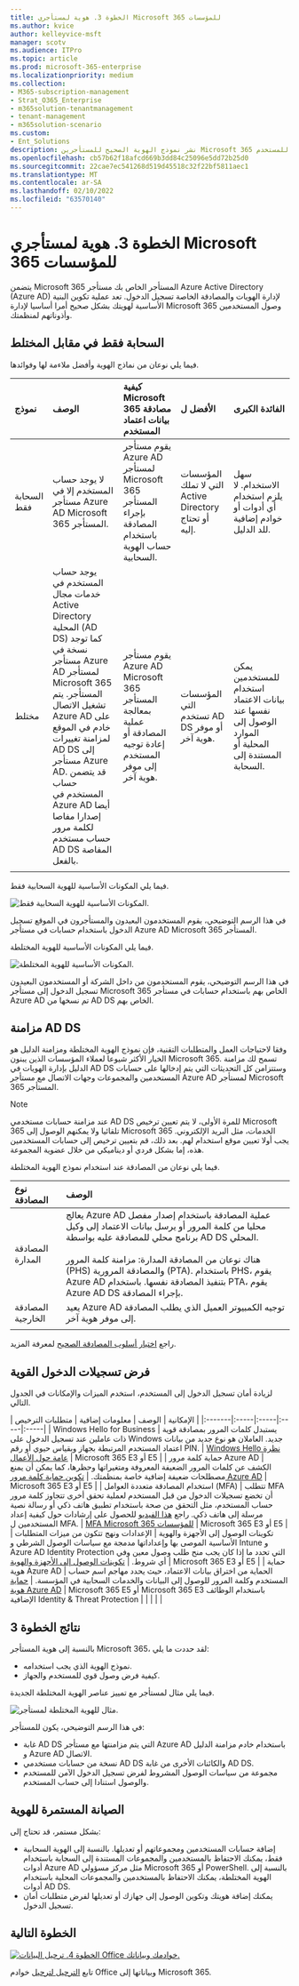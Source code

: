 ```yaml
---
title: الخطوة 3. هوية لمستأجري Microsoft 365 للمؤسسات
ms.author: kvice
author: kelleyvice-msft
manager: scotv
ms.audience: ITPro
ms.topic: article
ms.prod: microsoft-365-enterprise
ms.localizationpriority: medium
ms.collection:
- M365-subscription-management
- Strat_O365_Enterprise
- m365solution-tenantmanagement
- tenant-management
- m365solution-scenario
ms.custom:
- Ent_Solutions
description: نشر نموذج الهوية الصحيح للمستأجرين Microsoft 365 وفرض تسجيلات الدخول القوية للمستخدم.
ms.openlocfilehash: cb57b62f18afcd669b3dd84c25096e5dd72b25d0
ms.sourcegitcommit: 22cae7ec541268d519d45518c32f22bf5811aec1
ms.translationtype: MT
ms.contentlocale: ar-SA
ms.lasthandoff: 02/10/2022
ms.locfileid: "63570140"
---
```

# <a name="step-3-identity-for-your-microsoft-365-for-enterprise-tenants"></a>الخطوة 3. هوية لمستأجري Microsoft 365 للمؤسسات

يتضمن Microsoft 365 المستأجر الخاص بك مستأجر Azure Active Directory (Azure AD) لإدارة الهويات والمصادقة الخاصة تسجيل الدخول. تعد عملية تكوين البنية الأساسية لهويتك بشكل صحيح أمرا أساسيا لإدارة Microsoft 365 وصول المستخدمين وأذوناتهم لمنظمتك.

## <a name="cloud-only-vs-hybrid"></a>السحابة فقط في مقابل المختلط

فيما يلي نوعان من نماذج الهوية وأفضل ملاءمة لها وفوائدها.


| نموذج | الوصف | كيفية Microsoft 365 مصادقة بيانات اعتماد المستخدم | الأفضل ل | الفائدة الكبرى |
|:-------|:-----|:-----|:-----|:-----|
| السحابة فقط | لا يوجد حساب المستخدم إلا في مستأجر Azure AD Microsoft 365 المستأجر. | يقوم مستأجر Azure AD لمستأجر Microsoft 365 المستأجر بإجراء المصادقة باستخدام حساب الهوية السحابية. | المؤسسات التي لا تملك Active Directory أو تحتاج إليه. | سهل الاستخدام. لا يلزم استخدام أي أدوات أو خوادم إضافية للد الدليل. |
| مختلط |  يوجد حساب المستخدم في خدمات مجال Active Directory المحلية (AD DS) كما توجد نسخة في مستأجر Azure AD لمستأجر Microsoft 365 المستأجر. يتم تشغيل الاتصال Azure AD على خادم في الموقع لمزامنة تغييرات AD DS إلى مستأجر Azure AD. قد يتضمن حساب المستخدم في Azure AD أيضا إصدارا مفاصا لكلمة مرور حساب مستخدم AD DS المفاصة بالفعل. | يقوم مستأجر Azure AD Microsoft 365 المستأجر بمعالجة عملية المصادقة أو إعادة توجيه المستخدم إلى موفر هوية آخر. | المؤسسات التي تستخدم AD DS أو موفر هوية آخر. | يمكن للمستخدمين استخدام بيانات الاعتماد نفسها عند الوصول إلى الموارد المحلية أو المستندة إلى السحابة. |
||||||

فيما يلي المكونات الأساسية للهوية السحابية فقط.

![المكونات الأساسية للهوية السحابية فقط.](../media/about-microsoft-365-identity/cloud-only-identity.png)

في هذا الرسم التوضيحي، يقوم المستخدمون البعيدون والمستأجرون في الموقع تسجيل الدخول باستخدام حسابات في مستأجر Azure AD Microsoft 365 المستأجر.

فيما يلي المكونات الأساسية للهوية المختلطة.

![المكونات الأساسية للهوية المختلطة.](../media/about-microsoft-365-identity/hybrid-identity.png)

في هذا الرسم التوضيحي، يقوم المستخدمون من داخل الشركة أو المستخدمون البعيدون تسجيل الدخول إلى مستأجر Microsoft 365 الخاص بهم باستخدام حسابات في مستأجر Azure AD تم نسخها من AD DS الخاص بهم.

## <a name="synchronizing-your-on-premises-ad-ds"></a>مزامنة AD DS

وفقا لاحتياجات العمل والمتطلبات التقنية، فإن نموذج الهوية المختلطة ومزامنة الدليل هو الخيار الأكثر شيوعا لعملاء المؤسسات الذين يبنون Microsoft 365. تسمح لك مزامنة الدليل بإدارة الهويات في AD DS وستتزامن كل التحديثات التي يتم إدخالها على حسابات المستخدمين والمجموعات وجهات الاتصال مع مستأجر Azure AD لمستأجر Microsoft 365 المستأجر.

> [!NOTE]
> عند مزامنة حسابات مستخدمي AD DS للمرة الأولى، لا يتم تعيين ترخيص Microsoft 365 تلقائيا ولا يمكنهم الوصول إلى Microsoft 365 الخدمات، مثل البريد الإلكتروني. يجب أولا تعيين موقع استخدام لهم. بعد ذلك، قم بتعيين ترخيص إلى حسابات المستخدمين هذه، إما بشكل فردي أو ديناميكي من خلال عضوية المجموعة.

فيما يلي نوعان من المصادقة عند استخدام نموذج الهوية المختلطة.

| نوع المصادقة | الوصف |
|:-------|:-----|
| المصادقة المدارة | يعالج Azure AD عملية المصادقة باستخدام إصدار مفصل محليا من كلمة المرور أو يرسل بيانات الاعتماد إلى وكيل برنامج محلي للمصادقة عليه بواسطة AD DS المحلي. <br> <br>  هناك نوعان من المصادقة المدارة: مزامنة كلمة المرور (PHS) والمصادقة المرورية (PTA). باستخدام PHS، يقوم Azure AD بتنفيذ المصادقة نفسها. باستخدام PTA، يقوم Azure AD DS بإجراء المصادقة. |
| المصادقة الخارجية | يعيد Azure AD توجيه الكمبيوتر العميل الذي يطلب المصادقة إلى موفر هوية آخر. |
|  |  |

راجع [اختيار أسلوب المصادقة الصحيح](/azure/active-directory/hybrid/choose-ad-authn) لمعرفة المزيد.

## <a name="enforcing-strong-sign-ins"></a>فرض تسجيلات الدخول القوية

لزيادة أمان تسجيل الدخول إلى المستخدم، استخدم الميزات والإمكانات في الجدول التالي.

| الإمكانية | الوصف | معلومات إضافية | متطلبات الترخيص |
|:-------|:-----|:-----|:-----|:-----|
| Windows Hello for Business | يستبدل كلمات المرور بمصادقة قوية ذات عاملين عند تسجيل الدخول على Windows جديد. العاملان هو نوع جديد من بيانات اعتماد المستخدم المرتبطة بجهاز وبقياس حيوي أو رقم PIN. | [Windows Hello نظرة عامة حول الأعمال](/windows/security/identity-protection/hello-for-business/hello-overview) | Microsoft 365 E3 أو E5 |
| حماية كلمة مرور Azure AD | الكشف عن كلمات المرور الضعيفة المعروفة ومتغيراتها وحظرها، كما يمكن أن يمنع مصطلحات ضعيفة إضافية خاصة بمنظمتك. | [تكوين حماية كلمة مرور Azure AD](/azure/active-directory/authentication/concept-password-ban-bad) | Microsoft 365 E3 أو E5 |
| استخدام المصادقة متعددة العوامل (MFA) | تتطلب MFA أن تخضع تسجيلات الدخول من قبل المستخدم لعملية تحقق أخرى تتجاوز كلمة مرور حساب المستخدم، مثل التحقق من صحة باستخدام تطبيق هاتف ذكي أو رسالة نصية مرسلة إلى هاتف ذكي. راجع [هذا الفيديو](https://support.microsoft.com/office/set-up-multi-factor-authentication-in-microsoft-365-business-a32541df-079c-420d-9395-9d59354f7225) للحصول على إرشادات حول كيفية إعداد المستخدمين ل MFA. | [MFA Microsoft 365 للمؤسسات](../enterprise/microsoft-365-secure-sign-in.md#mfa) | Microsoft 365 E3 أو E5 |
| تكوينات الوصول إلى الأجهزة والهوية | الإعدادات ونهج تتكون من ميزات المتطلبات الأساسية الموصى بها وإعداداتها مدمجة مع سياسات الوصول الشرطي و Intune و Azure AD Identity Protection التي تحدد ما إذا كان يجب منح طلب وصول معين وفي أي شروط.  | [تكوينات الوصول إلى الأجهزة والهوية](../security/office-365-security/microsoft-365-policies-configurations.md) | Microsoft 365 E3 أو E5 |
| حماية هوية Azure AD | الحماية من اختراق بيانات الاعتماد، حيث يحدد مهاجم اسم حساب المستخدم وكلمة المرور للوصول إلى البيانات والخدمات السحابية في المؤسسة. | [حماية هوية Azure AD](/azure/active-directory/active-directory-identityprotection) | Microsoft 365 E5 أو Microsoft 365 E3 باستخدام الوظائف الإضافية Identity & Threat Protection |
|  |  |  |



## <a name="results-of-step-3"></a>نتائج الخطوة 3

بالنسبة إلى هوية المستأجر Microsoft 365، لقد حددت ما يلي:

- نموذج الهوية الذي يجب استخدامه.
- كيفية فرض وصول قوي للمستخدم والجهاز.

فيما يلي مثال لمستأجر مع تمييز عناصر الهوية المختلطة الجديدة.

![مثال للهوية المختلطة لمستأجر.](../media/tenant-management-overview/tenant-management-tenant-build-step3.png)

في هذا الرسم التوضيحي، يكون للمستأجر:

- غابة AD DS التي يتم مزامنتها مع مستأجر Azure AD باستخدام خادم مزامنة الدليل و Azure AD الاتصال.
- نسخة من حسابات مستخدمي AD DS والكائنات الأخرى من غابة AD DS.
- مجموعة من سياسات الوصول المشروط لفرض تسجيل الدخول الآمن للمستخدم والوصول استنادا إلى حساب المستخدم.

## <a name="ongoing-maintenance-for-identity"></a>الصيانة المستمرة للهوية

بشكل مستمر، قد تحتاج إلى:

- إضافة حسابات المستخدمين ومجموعاتهم أو تعديلها. بالنسبة إلى الهوية السحابية فقط، يمكنك الاحتفاظ بالمستخدمين والمجموعات المستندة إلى السحابة باستخدام أدوات Azure AD مثل مركز مسؤولي Microsoft 365 أو PowerShell. بالنسبة إلى الهوية المختلطة، يمكنك الاحتفاظ بالمستخدمين والمجموعات المحلية باستخدام أدوات AD DS.
- يمكنك إضافة هويتك وتكوين الوصول إلى جهازك أو تعديلها لفرض متطلبات أمان تسجيل الدخول.

## <a name="next-step"></a>الخطوة التالية

[![الخطوة 4. ترحيل البيانات Office خوادمك وبياناتك.](../media/tenant-management-overview/tenant-management-step-grid-migration.png)](tenant-management-migration.md)

تابع [الترحيل لترحيل](tenant-management-migration.md) خوادم Office وبياناتها إلى Microsoft 365.
